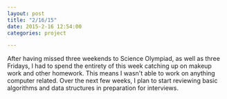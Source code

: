 ```yaml
---
layout: post
title: "2/16/15"
date: 2015-2-16 12:54:00
categories: project

---
```


After having missed three weekends to Science Olympiad, as well as three Fridays, I had to spend the entirety of this week catching up on makeup work and other homework. This means I wasn't able to work on anything computer related. Over the next few weeks, I plan to start reviewing basic algorithms and data structures in preparation for interviews.
